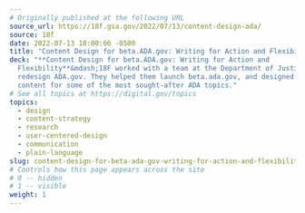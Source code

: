 ```yaml
---
# Originally published at the following URL
source_url: https://18f.gsa.gov/2022/07/13/content-design-ada/
source: 18f
date: 2022-07-13 18:00:00 -0500
title: "Content Design for beta.ADA.gov: Writing for Action and Flexibility"
deck: "**Content Design for beta.ADA.gov: Writing for Action and
  Flexibility**&mdash;18F worked with a team at the Department of Justice to
  redesign ADA.gov. They helped them launch beta.ada.gov, and designed new
  content for some of the most sought-after ADA topics."
# See all topics at https://digital.gov/topics
topics:
  - design
  - content-strategy
  - research
  - user-centered-design
  - communication
  - plain-language
slug: content-design-for-beta-ada-gov-writing-for-action-and-flexibility
# Controls how this page appears across the site
# 0 -- hidden
# 1 -- visible
weight: 1
---
```

